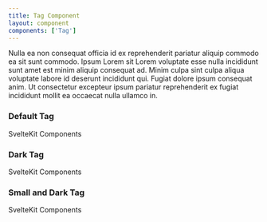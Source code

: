 ```yaml
---
title: Tag Component
layout: component
components: ['Tag']
---
```


<script>
  import { Tag, Preview } from '$lib/components'
</script>

Nulla ea non consequat officia id ex reprehenderit pariatur aliquip commodo ea sit sunt commodo. Ipsum Lorem sit Lorem voluptate esse nulla incididunt sunt amet est minim aliquip consequat ad. Minim culpa sint culpa aliqua voluptate labore id deserunt incididunt qui. Fugiat dolore ipsum consequat anim. Ut consectetur excepteur ipsum pariatur reprehenderit ex fugiat incididunt mollit ea occaecat nulla ullamco in.

### Default Tag

<Tag>SvelteKit Components</Tag>

### Dark Tag

<Tag type="dark">SvelteKit Components</Tag>

### Small and Dark Tag

<Tag type="dark" size="sm">SvelteKit Components</Tag>
